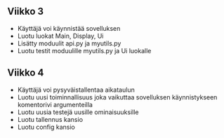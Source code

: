 ## Viikko 3

- Käyttäjä voi käynnistää sovelluksen
- Luotu luokat Main, Display, Ui
- Lisätty moduulit api.py ja myutils.py
- Luotu testit moduulille myutils.py ja Ui luokalle


## Viikko 4

- Käyttäjä voi pysyväistallentaa aikataulun
- Luotu uusi toiminnallisuus joka vaikuttaa sovelluksen käynnistykseen komentorivi argumenteilla
- Luotu uusia testejä uusille ominaisuuksille
- Luotu tallennus kansio
- Luotu config kansio